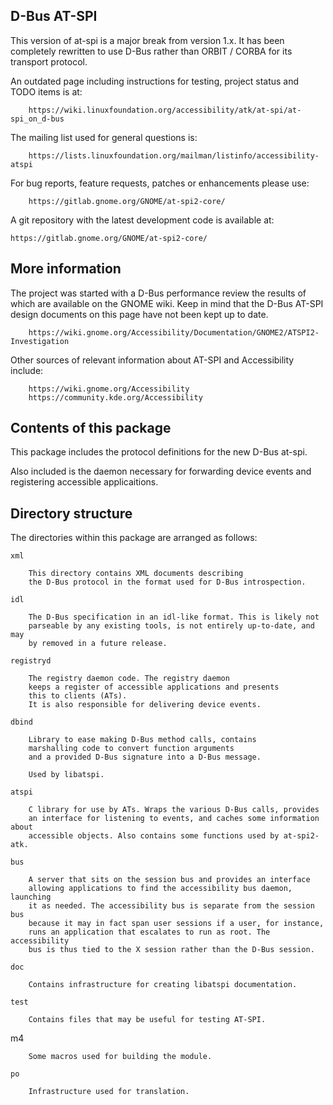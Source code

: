 D-Bus AT-SPI
------------

This version of at-spi is a major break from version 1.x.
It has been completely rewritten to use D-Bus rather than
ORBIT / CORBA for its transport protocol.

An outdated page including instructions for testing, project status and
TODO items is at:

        https://wiki.linuxfoundation.org/accessibility/atk/at-spi/at-spi_on_d-bus

The mailing list used for general questions is:

        https://lists.linuxfoundation.org/mailman/listinfo/accessibility-atspi

For bug reports, feature requests, patches or enhancements please use:

        https://gitlab.gnome.org/GNOME/at-spi2-core/

A git repository with the latest development code is available at:

	https://gitlab.gnome.org/GNOME/at-spi2-core/

More information
----------------

The project was started with a D-Bus performance review
the results of which are available on the GNOME wiki. Keep in
mind that the D-Bus AT-SPI design documents on this page
have not been kept up to date.

        https://wiki.gnome.org/Accessibility/Documentation/GNOME2/ATSPI2-Investigation

Other sources of relevant information about AT-SPI and Accessibility
include:

        https://wiki.gnome.org/Accessibility
        https://community.kde.org/Accessibility


Contents of this package
------------------------

This package includes the protocol definitions for the new D-Bus
at-spi.

Also included is the daemon necessary for forwarding device events
and registering accessible applicaitions.


Directory structure
-------------------

The directories within this package are arranged as follows:

    xml 

        This directory contains XML documents describing
        the D-Bus protocol in the format used for D-Bus introspection.

    idl

        The D-Bus specification in an idl-like format. This is likely not
        parseable by any existing tools, is not entirely up-to-date, and may
        by removed in a future release.

    registryd

        The registry daemon code. The registry daemon
        keeps a register of accessible applications and presents
        this to clients (ATs).
        It is also responsible for delivering device events.

    dbind

        Library to ease making D-Bus method calls, contains
        marshalling code to convert function arguments
        and a provided D-Bus signature into a D-Bus message.

        Used by libatspi.

    atspi

        C library for use by ATs. Wraps the various D-Bus calls, provides
        an interface for listening to events, and caches some information about
        accessible objects. Also contains some functions used by at-spi2-atk.

    bus

        A server that sits on the session bus and provides an interface
        allowing applications to find the accessibility bus daemon, launching
        it as needed. The accessibility bus is separate from the session bus
        because it may in fact span user sessions if a user, for instance,
        runs an application that escalates to run as root. The accessibility
        bus is thus tied to the X session rather than the D-Bus session.

    doc

        Contains infrastructure for creating libatspi documentation.

    test

        Contains files that may be useful for testing AT-SPI.

   m4

        Some macros used for building the module.

    po

        Infrastructure used for translation.
